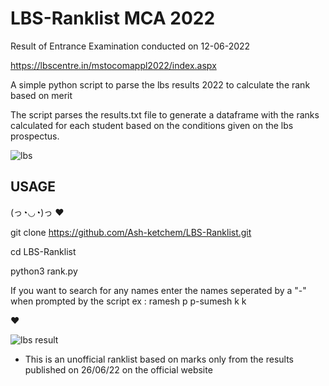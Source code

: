 # LBS-Ranklist MCA 2022
Result of Entrance Examination conducted on 12-06-2022

https://lbscentre.in/mstocomappl2022/index.aspx


A simple python script to parse the lbs results 2022 to calculate the rank based on merit

The script parses the results.txt file to generate a dataframe with the ranks calculated for each student based on the conditions given on the lbs prospectus.


![lbs](https://user-images.githubusercontent.com/85503330/175809785-b160580e-c637-4013-9b1a-daf99afcbe21.png)

USAGE
-----------------

(っ◔◡◔)っ ♥ 

git clone https://github.com/Ash-ketchem/LBS-Ranklist.git

cd LBS-Ranklist

python3 rank.py

If you want to search for any names enter the names seperated by a "-" when prompted by the script
ex : ramesh p p-sumesh k k

♥


![lbs result](https://user-images.githubusercontent.com/85503330/175810247-5384954c-cc53-4fc4-8c3d-5e05856e8f52.png)


* This is an unofficial ranklist based on marks only from the results published on 26/06/22 on the official website

